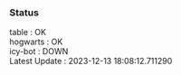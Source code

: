 ### Status


table : OK  
hogwarts : OK  
icy-bot : DOWN  
Latest Update : 2023-12-13 18:08:12.711290
